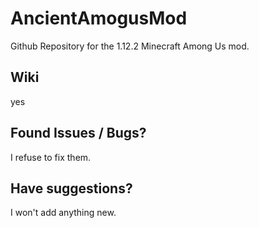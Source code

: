 # AncientAmogusMod
Github Repository for the 1.12.2 Minecraft Among Us mod.

## Wiki
yes

## Found Issues / Bugs?
I refuse to fix them.

## Have suggestions?
I won't add anything new.

